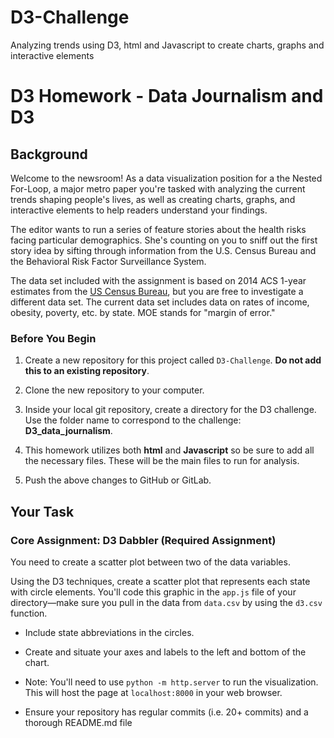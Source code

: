 # D3-Challenge
Analyzing trends using D3, html and Javascript to create charts, graphs and interactive elements
# D3 Homework - Data Journalism and D3


## Background

Welcome to the newsroom! As a data visualization position for a the Nested For-Loop, a major metro paper you're tasked with analyzing the current trends shaping people's lives, as well as creating charts, graphs, and interactive elements to help readers understand your findings.

The editor wants to run a series of feature stories about the health risks facing particular demographics. She's counting on you to sniff out the first story idea by sifting through information from the U.S. Census Bureau and the Behavioral Risk Factor Surveillance System.

The data set included with the assignment is based on 2014 ACS 1-year estimates from the [US Census Bureau](https://data.census.gov/cedsci/), but you are free to investigate a different data set. The current data set includes data on rates of income, obesity, poverty, etc. by state. MOE stands for "margin of error."

### Before You Begin

1. Create a new repository for this project called `D3-Challenge`. **Do not add this to an existing repository**.

2. Clone the new repository to your computer.

3. Inside your local git repository, create a directory for the D3 challenge. Use the folder name to correspond to the challenge: **D3_data_journalism**.

4. This homework utilizes both **html** and **Javascript** so be sure to add all the necessary files. These will be the main files to run for analysis.

5. Push the above changes to GitHub or GitLab.

## Your Task

### Core Assignment: D3 Dabbler (Required Assignment)


You need to create a scatter plot between two of the data variables. 

Using the D3 techniques, create a scatter plot that represents each state with circle elements. You'll code this graphic in the `app.js` file of your directory—make sure you pull in the data from `data.csv` by using the `d3.csv` function. 

* Include state abbreviations in the circles.

* Create and situate your axes and labels to the left and bottom of the chart.

* Note: You'll need to use `python -m http.server` to run the visualization. This will host the page at `localhost:8000` in your web browser.

* Ensure your repository has regular commits (i.e. 20+ commits) and a thorough README.md file
